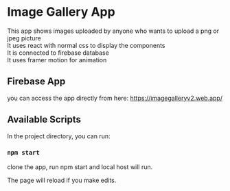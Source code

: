 # Image Gallery App

This app shows images uploaded by anyone who wants to upload a png or jpeg picture <br>
It uses react with normal css to display the components <br>
It is connected to firebase database <br>
It uses framer motion for animation

## Firebase App

you can access the app directly from here: https://imagegalleryv2.web.app/

## Available Scripts

In the project directory, you can run:

### `npm start`

clone the app, run npm start and local host will run.

The page will reload if you make edits.<br />
